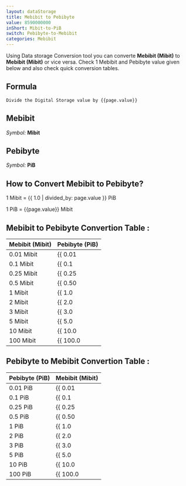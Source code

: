 ```yaml
---
layout: dataStorage
title: Mebibit to Pebibyte
value: 8590000000
inShort: Mibit-to-PiB
switch: Pebibyte-to-Mebibit
categories: Mebibit
---
```


Using Data storage Conversion tool you can converte **Mebibit (Mibit)** to **Mebibit (Mibit)** or vice versa. Check 1 Mebibit and Pebibyte value given below and also check quick conversion tables.

## Formula
`Divide the Digital Storage value by {{page.value}}`

## Mebibit
*Symbol:* **Mibit**

## Pebibyte
*Symbol:* **PiB**

## How to Convert Mebibit to Pebibyte?

1 Mibit = {{ 1.0 | divided_by: page.value }} PiB

1 PiB = {{page.value}} Mibit


## Mebibit to Pebibyte Convertion Table :

| Mebibit (Mibit) | Pebibyte (PiB) |
| ---- | ---- |
| 0.01 Mibit | {{ 0.01 | divided_by: page.value }} PiB |
| 0.1 Mibit | {{ 0.1 | divided_by: page.value }} PiB |
| 0.25 Mibit | {{ 0.25 | divided_by: page.value }} PiB |
| 0.5 Mibit | {{ 0.50 | divided_by: page.value }} PiB |
| 1 Mibit | {{ 1.0 | divided_by: page.value }} PiB |
| 2 Mibit | {{ 2.0 | divided_by: page.value }} PiB |
| 3 Mibit | {{ 3.0 | divided_by: page.value }} PiB |
| 5 Mibit | {{ 5.0 | divided_by: page.value }} PiB |
| 10 Mibit | {{ 10.0 | divided_by: page.value }} PiB |
| 100 Mibit | {{ 100.0 | divided_by: page.value }} PiB |

## Pebibyte to Mebibit Convertion Table :

| Pebibyte (PiB) | Mebibit (Mibit) |
| ---- | ---- |
| 0.01 PiB | {{ 0.01 | times: page.value }} Mibit |
| 0.1 PiB | {{ 0.1 | times: page.value }} Mibit |
| 0.25 PiB | {{ 0.25 | times: page.value }} Mibit |
| 0.5 PiB | {{ 0.50 | times: page.value }} Mibit |
| 1 PiB | {{ 1.0 | times: page.value }} Mibit |
| 2 PiB | {{ 2.0 | times: page.value }} Mibit |
| 3 PiB | {{ 3.0 | times: page.value }} Mibit |
| 5 PiB | {{ 5.0 | times: page.value }} Mibit |
| 10 PiB | {{ 10.0 | times: page.value }} Mibit |
| 100 PiB | {{ 100.0 | times: page.value }} Mibit |


<script>
document.getElementById('selectInput')[7].selected = true
document.getElementById('selectOutput')[21].selected = true
</script>
